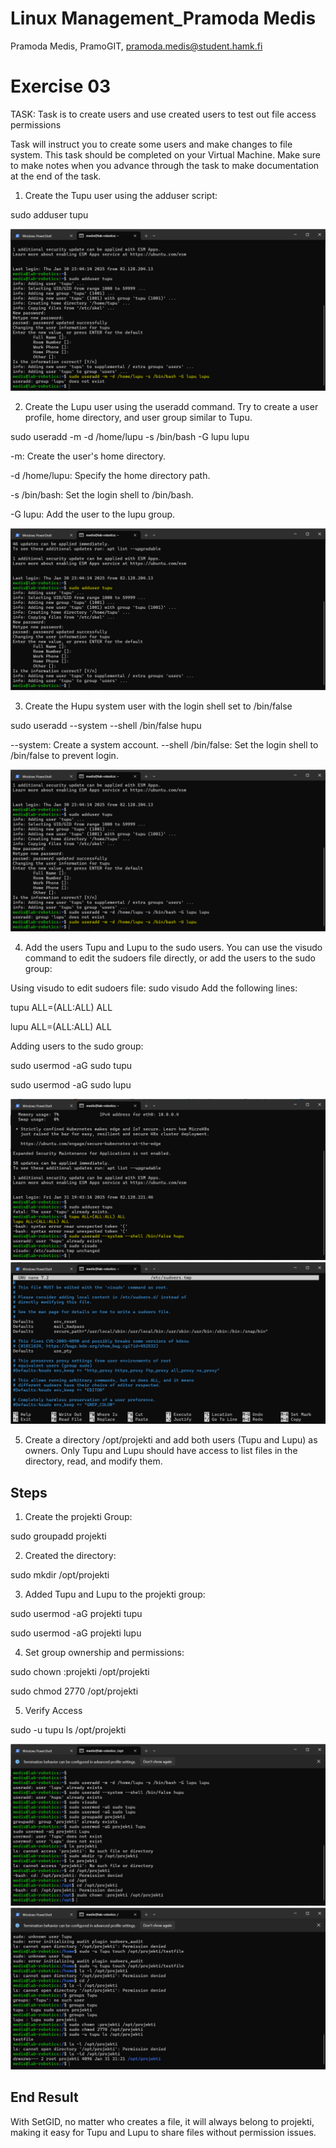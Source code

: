 # Linux Management_Pramoda Medis

Pramoda Medis, PramoGIT, pramoda.medis@student.hamk.fi

# Exercise 03

TASK:
Task is to create users and use created users to test out file access permissions

Task will instruct you to create some users and make changes to file system. This task should be completed on your Virtual Machine. Make sure to make notes when you advance through the task to make documentation at the end of the task.

1. Create the Tupu user using the adduser script:

sudo adduser tupu

![alt text](01-1.png)

2. Create the Lupu user using the useradd command. Try to create a user profile, home directory, and user group similar to Tupu.

sudo useradd -m -d /home/lupu -s /bin/bash -G lupu lupu

-m: Create the user's home directory.

-d /home/lupu: Specify the home directory path.

-s /bin/bash: Set the login shell to /bin/bash.

-G lupu: Add the user to the lupu group.

![alt text](02.png)

3. Create the Hupu system user with the login shell set to /bin/false

sudo useradd --system --shell /bin/false hupu

--system: Create a system account.
--shell /bin/false: Set the login shell to /bin/false to prevent login.

![alt text](03.png)

4. Add the users Tupu and Lupu to the sudo users.
You can use the visudo command to edit the sudoers file directly, or add the users to the sudo group:

Using visudo to edit sudoers file:
sudo visudo
Add the following lines:

tupu ALL=(ALL:ALL) ALL

lupu ALL=(ALL:ALL) ALL

Adding users to the sudo group:

sudo usermod -aG sudo tupu

sudo usermod -aG sudo lupu

![alt text](04.png)
![alt text](05.png)

5. Create a directory /opt/projekti and add both users (Tupu and Lupu) as owners. Only Tupu and Lupu should have access to list files in the directory, read, and modify them.

## Steps
1. Create the projekti Group:

sudo groupadd projekti

2. Created the directory:

sudo mkdir /opt/projekti

3. Added Tupu and Lupu to the projekti group:

sudo usermod -aG projekti tupu

sudo usermod -aG projekti lupu

4. Set group ownership and permissions:

sudo chown :projekti /opt/projekti

sudo chmod 2770 /opt/projekti

5. Verify Access

sudo -u tupu ls /opt/projekti

![alt text](06.png)
![alt text](07.png)

## End Result

With SetGID, no matter who creates a file, it will always belong to projekti, making it easy for Tupu and Lupu to share files without permission issues.
